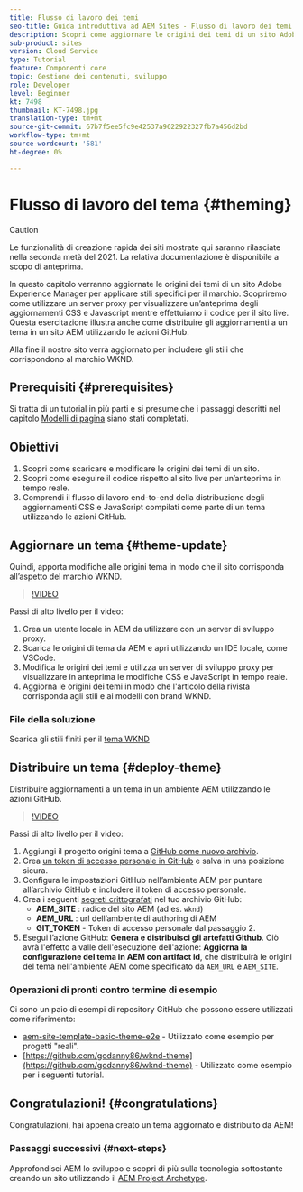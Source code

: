 ```yaml
---
title: Flusso di lavoro dei temi
seo-title: Guida introduttiva ad AEM Sites - Flusso di lavoro dei temi
description: Scopri come aggiornare le origini dei temi di un sito Adobe Experience Manager per applicare stili specifici per il marchio. Scopri come utilizzare un server proxy per visualizzare un’anteprima live degli aggiornamenti CSS e JavaScript. Questa esercitazione illustra anche come distribuire gli aggiornamenti a un tema in un sito AEM utilizzando le azioni GitHub.
sub-product: sites
version: Cloud Service
type: Tutorial
feature: Componenti core
topic: Gestione dei contenuti, sviluppo
role: Developer
level: Beginner
kt: 7498
thumbnail: KT-7498.jpg
translation-type: tm+mt
source-git-commit: 67b7f5ee5fc9e42537a9622922327fb7a456d2bd
workflow-type: tm+mt
source-wordcount: '581'
ht-degree: 0%

---
```



# Flusso di lavoro del tema {#theming}

>[!CAUTION]
>
> Le funzionalità di creazione rapida dei siti mostrate qui saranno rilasciate nella seconda metà del 2021. La relativa documentazione è disponibile a scopo di anteprima.

In questo capitolo verranno aggiornate le origini dei temi di un sito Adobe Experience Manager per applicare stili specifici per il marchio. Scopriremo come utilizzare un server proxy per visualizzare un’anteprima degli aggiornamenti CSS e Javascript mentre effettuiamo il codice per il sito live. Questa esercitazione illustra anche come distribuire gli aggiornamenti a un tema in un sito AEM utilizzando le azioni GitHub.

Alla fine il nostro sito verrà aggiornato per includere gli stili che corrispondono al marchio WKND.

## Prerequisiti {#prerequisites}

Si tratta di un tutorial in più parti e si presume che i passaggi descritti nel capitolo [Modelli di pagina](./page-templates.md) siano stati completati.

## Obiettivi

1. Scopri come scaricare e modificare le origini dei temi di un sito.
1. Scopri come eseguire il codice rispetto al sito live per un’anteprima in tempo reale.
1. Comprendi il flusso di lavoro end-to-end della distribuzione degli aggiornamenti CSS e JavaScript compilati come parte di un tema utilizzando le azioni GitHub.

## Aggiornare un tema {#theme-update}

Quindi, apporta modifiche alle origini tema in modo che il sito corrisponda all’aspetto del marchio WKND.

>[!VIDEO](https://video.tv.adobe.com/v/332918/?quality=12&learn=on)

Passi di alto livello per il video:

1. Crea un utente locale in AEM da utilizzare con un server di sviluppo proxy.
1. Scarica le origini di tema da AEM e apri utilizzando un IDE locale, come VSCode.
1. Modifica le origini dei temi e utilizza un server di sviluppo proxy per visualizzare in anteprima le modifiche CSS e JavaScript in tempo reale.
1. Aggiorna le origini dei temi in modo che l&#39;articolo della rivista corrisponda agli stili e ai modelli con brand WKND.

### File della soluzione

Scarica gli stili finiti per il [tema WKND](assets/theming/WKND-THEME-src.zip)

## Distribuire un tema {#deploy-theme}

Distribuire aggiornamenti a un tema in un ambiente AEM utilizzando le azioni GitHub.

>[!VIDEO](https://video.tv.adobe.com/v/332919/?quality=12&learn=on)

Passi di alto livello per il video:

1. Aggiungi il progetto origini tema a [GitHub come nuovo archivio](https://docs.github.com/en/github/importing-your-projects-to-github/adding-an-existing-project-to-github-using-the-command-line).
1. Crea [un token di accesso personale in GitHub](https://docs.github.com/en/github/authenticating-to-github/creating-a-personal-access-token) e salva in una posizione sicura.
1. Configura le impostazioni GitHub nell’ambiente AEM per puntare all’archivio GitHub e includere il token di accesso personale.
1. Crea i seguenti [segreti crittografati](https://docs.github.com/en/actions/reference/encrypted-secrets) nel tuo archivio GitHub:
   * **AEM_SITE** : radice del sito AEM (ad es.  `wknd`)
   * **AEM_URL** : url dell’ambiente di authoring di AEM
   * **GIT_TOKEN**  - Token di accesso personale dal passaggio 2.
1. Esegui l’azione GitHub: **Genera e distribuisci gli artefatti Github**. Ciò avrà l&#39;effetto a valle dell&#39;esecuzione dell&#39;azione: **Aggiorna la configurazione del tema in AEM con artifact id**, che distribuirà le origini del tema nell&#39;ambiente AEM come specificato da `AEM_URL` e `AEM_SITE`.

### Operazioni di pronti contro termine di esempio

Ci sono un paio di esempi di repository GitHub che possono essere utilizzati come riferimento:

* [aem-site-template-basic-theme-e2e](https://github.com/adobe/aem-site-template-basic-theme-e2e)  - Utilizzato come esempio per progetti &quot;reali&quot;.
* [https://github.com/godanny86/wknd-theme](https://github.com/godanny86/wknd-theme)  - Utilizzato come esempio per i seguenti tutorial.

## Congratulazioni! {#congratulations}

Congratulazioni, hai appena creato un tema aggiornato e distribuito da AEM!

### Passaggi successivi {#next-steps}

Approfondisci AEM lo sviluppo e scopri di più sulla tecnologia sottostante creando un sito utilizzando il [AEM Project Archetype](../project-archetype/overview.md).
